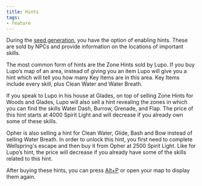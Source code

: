 ```yaml
---
title: Hints
tags:
- feature
---
```


During the [seed generation](https://github.com/sparkle-preference/OriWotwRandomizerClient/wiki/Seed-generation), you have the option of enabling hints. These are sold by NPCs and provide information on the locations of important skills.

The most common form of hints are the Zone Hints sold by Lupo. If you buy Lupo’s map of an area, instead of giving you an item Lupo will give you a hint which will tell you how many Key Items are in this area. Key Items include every skill, plus Clean Water and Water Breath.

If you speak to Lupo in his house at Glades, on top of selling Zone Hints for Woods and Glades, Lupo will also sell a hint revealing the zones in which you can find the skills Water Dash, Burrow, Grenade, and Flap. The price of this hint starts at 4000 Spirit Light and will decrease if you already own some of these skills.

Opher is also selling a hint for Clean Water, Glide, Bash and Bow instead of selling Water Breath. In order to unlock this hint, you first need to complete Wellspring's escape and then buy it from Opher at 2500 Spirit Light. Like for Lupo’s hint, the price will decrease if you already have some of the skills related to this hint.

After buying these hints, you can press [Alt+P](https://github.com/sparkle-preference/OriWotwRandomizerClient/wiki/Randomizer's-special-commands) or open your map to display them again.
